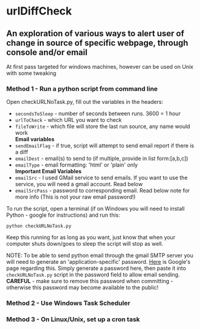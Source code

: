 # urlDiffCheck

## An exploration of various ways to alert user of change in source of specific webpage, through console and/or email

At first pass targeted for windows machines, however can be used on Unix with some tweaking

### Method 1 - Run a python script from command line
Open checkURLNoTask.py, fill out the variables in the headers:
- `secondsToSleep` - number of seconds between runs.  3600 = 1 hour
- `urlToCheck` - which URL you want to check
- `fileToWrite` - which file will store the last run source, any name would work  
**Email variables**
- `sendEmailFlag` - if true, script will attempt to send email report if there is a diff
- `emailDest` - email(s) to send to (if multiple, provide in list form:[a,b,c])
- `emailType` - email formatting: 'html' or 'plain' only  
	**Important Email Variables**
- `emailSrc` - I used GMail service to send emails.  If you want to use the service, you will need a gmail account.  Read below
- `emailSrcPass` - password to corresponding email. Read below note for more info (This is not your raw email password!)

To run the script, open a terminal (if on Windows you will need to install Python - google for instructions) and run this:

`python checkURLNoTask.py`

Keep this running for as long as you want, just know that when your computer shuts down/goes to sleep the script will stop as well.


NOTE:  To be able to send python email through the gmail SMTP server you will need to generate an 'application-specific' password. [Here](https://support.google.com/accounts/answer/185833) is Google's page regarding this.  Simply generate a password here, then paste it into `checkURLNoTask.py` script in the password field to allow email sending.  
**CAREFUL** - make sure to remove this password when committing - otherwise this password may become available to the public!


### Method 2 - Use Windows Task Scheduler

### Method 3 - On Linux/Unix, set up a cron task